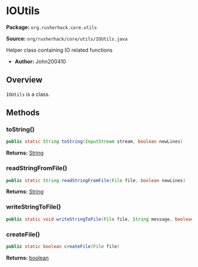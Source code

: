 # IOUtils

**Package:** `org.rusherhack.core.utils`

**Source:** `org/rusherhack/core/utils/IOUtils.java`

Helper class containing IO related functions
* **Author:** John200410



## Overview

`IOUtils` is a class.

## Methods

### toString()

```java
public static String toString(InputStream stream, boolean newLines)
```

**Returns:** [String](https://docs.oracle.com/en/java/javase/21/docs/api/java.base/java/lang/String.html)

### readStringFromFile()

```java
public static String readStringFromFile(File file, boolean newLines)
```

**Returns:** [String](https://docs.oracle.com/en/java/javase/21/docs/api/java.base/java/lang/String.html)

### writeStringToFile()

```java
public static void writeStringToFile(File file, String message, boolean lineSeparator, boolean clean)
```

### createFile()

```java
public static boolean createFile(File file)
```

**Returns:** [boolean](https://docs.oracle.com/en/java/javase/21/docs/api/java.base/java/lang/Boolean.html)


